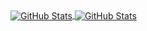 

<a href="https://github.com/hxrui">
  <img align="center" alt="GitHub Stats" src="https://github-readme-stats.vercel.app/api?username=hxrui&hide=contribs&show_icons=true&title_color=ffffff&text_color=ffffff&icon_color=ffffff&include_all_commits=true&bg_color=0,240b36,c31432" />
</a>

<a href="https://github.com/hxrui">
  <img align="center" alt="GitHub Stats" src="https://github-readme-stats.vercel.app/api/top-langs/?username=hxrui&layout=compact&hide=Groovy,Kotlin,AspectJ,FreeMarker,SCSS,Shell,CSS,GAP&bg_color=0,c31432,240b36&title_color=ffffff&text_color=ffffff" />
</a>
